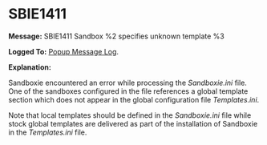 # SBIE1411

**Message:** SBIE1411 Sandbox %2 specifies unknown template %3

**Logged To:** [Popup Message Log](PopupMessageLog.md).

**Explanation:**

Sandboxie encountered an error while processing the _Sandboxie.ini_ file. One of the sandboxes configured in the file references a global template section which does not appear in the global configuration file _Templates.ini_.

Note that local templates should be defined in the _Sandboxie.ini_ file while stock global templates are delivered as part of the installation of Sandboxie in the _Templates.ini_ file.
